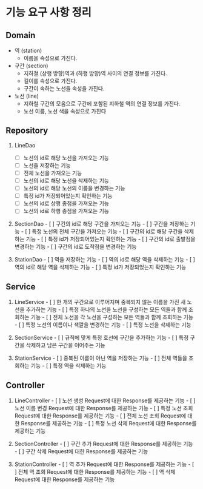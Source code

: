 # 기능 요구 사항 정리
## Domain
- 역 (station)
    - 이름을 속성으로 가진다.
- 구간 (section)
    - 지하철 (상행 방향)역과 (하행 방향)역 사이의 연결 정보를 가진다.
    - 길이를 속성으로 가진다. 
    - 구간이 속하는 노선을 속성을 가진다.
- 노선 (line)
    - 지하철 구간의 모음으로 구간에 포함된 지하철 역의 연결 정보를 가진다. 
    - 노선 이름, 노선 색을 속성으로 가진다

## Repository
  1. LineDao
     - [ ] 노선의 id로 해당 노선을 가져오는 기능
     - [ ] 노선을 저장하는 기능
     - [ ] 전체 노선을 가져오는 기능
     - [ ] 노선의 id로 해당 노선을 삭제하는 기능
     - [ ] 노선의 id로 해당 노선의 이름을 변경하는 기능
     - [ ] 특정 id가 저장되어있는지 확인하는 기능
     - [ ] 노선의 id로 상행 종점을 가져오는 기능
     - [ ] 노선의 id로 하행 종점을 가져오는 기능

  2. SectionDao
    - [ ] 구간의 id로 해당 구간을 가져오는 기능
    - [ ] 구간을 저장하는 기능
    - [ ] 특정 노선의 전체 구간을 가져오는 기능
    - [ ] 구간의 id로 해당 구간을 삭제하는 기능
    - [ ] 특정 id가 저장되어있는지 확인하는 기능
    - [ ] 구간의 id로 출발점을 변경하는 기능
    - [ ] 구간의 id로 도착점을 변경하는 기능

  3. StationDao
    - [ ] 역을 저장하는 기능
    - [ ] 역의 id로 해당 역을 삭제하는 기능
    - [ ] 역의 id로 해당 역을 삭제하는 기능
    - [ ] 특정 id가 저장되었는지 확인하는 기능

## Service
  1. LineService
    - [ ] 한 개의 구간으로 이루어지며 중복되지 않는 이름을 가진 새 노선을 추가하는 기능
    - [ ] 특정 하나의 노선을 노선을 구성하는 모든 역들과 함께 조회하는 기능
    - [ ] 전체 노선을 각 노선을 구성하는 모든 역들과 함께 조회하는 기능
    - [ ] 특정 노선의 이름이나 색깔을 변경하는 기능
    - [ ] 특정 노선을 삭제하는 기능

  2. SectionService
    - [ ] 규칙에 맞게 특정 호선에 구간을 추가하는 기능
    - [ ] 특정 구간을 삭제하고 남은 구간을 이어주는 기능

  3. StationService
    - [ ] 중복된 이름이 아닌 역을 저장하는 기능
    - [ ] 전체 역들을 조회하는 기능
    - [ ] 특정 역을 삭제하는 기능
    
## Controller
  1. LineController
    - [ ] 노선 생성 Request에 대한 Response를 제공하는 기능
    - [ ] 노선 이름 변경 Request에 대한 Response를 제공하는 기능
    - [ ] 특정 노선 조회 Request에 대한 Response를 제공하는 기능
    - [ ] 전체 노선 조회 Request에 대한 Response를 제공하는 기능
    - [ ] 특정 노선 삭제 Request에 대한 Response를 제공하는 기능

  2. SectionController
    - [ ] 구간 추가 Request에 대한 Response를 제공하는 기능
    - [ ] 구간 삭제 Request에 대한 Response를 제공하는 기능

  3. StationController
    - [ ] 역 추가 Request에 대한 Response를 제공하는 기능
    - [ ] 전체 역 조회 Request에 대한 Response를 제공하는 기능
    - [ ] 역 삭제 Request에 대한 Response를 제공하는 기능
